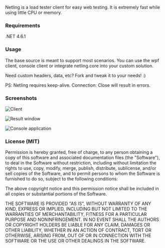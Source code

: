 Netling is a load tester client for easy web testing. It is extremely fast while using little CPU or memory.

### Requirements
.NET 4.6.1

### Usage

The base source is meant to support most scenarios. You can use the wpf client, console client or integrate netling.core into your custom solution.

Need custom headers, data, etc? Fork and tweak it to your needs! :)

PS: Netling requires keep-alive. Connection: Close will result in errors.

### Screenshots

![Client](http://i.imgur.com/uNwaVTu.png)

![Result window](http://i.imgur.com/hpTbHsq.png)

![Console application](http://i.imgur.com/8gbPkxK.png)

### License (MIT)

Permission is hereby granted, free of charge, to any person obtaining a copy
of this software and associated documentation files (the "Software"), to deal
in the Software without restriction, including without limitation the rights
to use, copy, modify, merge, publish, distribute, sublicense, and/or sell
copies of the Software, and to permit persons to whom the Software is
furnished to do so, subject to the following conditions:

The above copyright notice and this permission notice shall be included in
all copies or substantial portions of the Software.

THE SOFTWARE IS PROVIDED "AS IS", WITHOUT WARRANTY OF ANY KIND, EXPRESS OR
IMPLIED, INCLUDING BUT NOT LIMITED TO THE WARRANTIES OF MERCHANTABILITY,
FITNESS FOR A PARTICULAR PURPOSE AND NONINFRINGEMENT. IN NO EVENT SHALL THE
AUTHORS OR COPYRIGHT HOLDERS BE LIABLE FOR ANY CLAIM, DAMAGES OR OTHER
LIABILITY, WHETHER IN AN ACTION OF CONTRACT, TORT OR OTHERWISE, ARISING FROM,
OUT OF OR IN CONNECTION WITH THE SOFTWARE OR THE USE OR OTHER DEALINGS IN
THE SOFTWARE.
